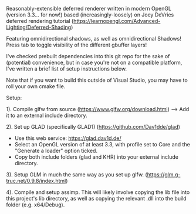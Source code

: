 Reasonably-extensible deferred renderer written in modern OpenGL (version 3.3... for now!) based (increasingly-loosely) on Joey DeVries deferred rendering tutorial (https://learnopengl.com/Advanced-Lighting/Deferred-Shading)

Featuring omnidirectional shadows, as well as omnidirectional Shadows! Press tab to toggle visibility of the different gbuffer layers!

I've checked prebuilt dependencies into this git repo for the sake of (potential) convenience, but in case you're not on a compatible platform, I've written a brief list of setup instructions below. 

Note that if you want to build this outside of Visual Studio, you may have to roll your own cmake file.

Setup:

1). Compile glfw from source (https://www.glfw.org/download.html) --> Add it to an external include directory.

2). Set up GLAD (specifically GLAD1) (https://github.com/Dav1dde/glad)
  - Use this web service: https://glad.dav1d.de/
  - Select an OpenGL version of at least 3.3, with profile set to Core and the "Generate a loader" option ticked.
  - Copy both include folders (glad and KHR) into your external include directory.

3). Setup GLM in much the same way as you set up glfw. (https://glm.g-truc.net/0.9.8/index.html)

4). Compile and setup assimp. This will likely involve copying the lib file into this project's lib directory, as well as copying the relevant .dll into the build folder (e.g. x64/Debug). 
